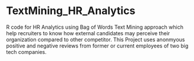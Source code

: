 # TextMining_HR_Analytics
R code for HR Analytics using Bag of Words Text Mining approach which help recruiters to know how external candidates may perceive
their organization compared to other competitor.
This Project uses anonmyous positive and negative reviews from former or current employees of two big tech companies.
